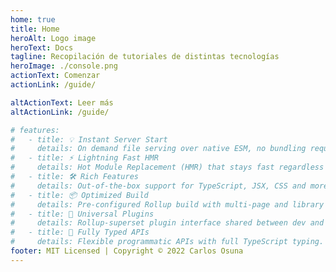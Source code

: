 ```yaml
---
home: true
title: Home
heroAlt: Logo image
heroText: Docs
tagline: Recopilación de tutoriales de distintas tecnologías
heroImage: ./console.png
actionText: Comenzar
actionLink: /guide/

altActionText: Leer más
altActionLink: /guide/

# features:
#   - title: 💡 Instant Server Start
#     details: On demand file serving over native ESM, no bundling required!
#   - title: ⚡️ Lightning Fast HMR
#     details: Hot Module Replacement (HMR) that stays fast regardless of app size.
#   - title: 🛠️ Rich Features
#     details: Out-of-the-box support for TypeScript, JSX, CSS and more.
#   - title: 📦 Optimized Build
#     details: Pre-configured Rollup build with multi-page and library mode support.
#   - title: 🔩 Universal Plugins
#     details: Rollup-superset plugin interface shared between dev and build.
#   - title: 🔑 Fully Typed APIs
#     details: Flexible programmatic APIs with full TypeScript typing.
footer: MIT Licensed | Copyright © 2022 Carlos Osuna
---
```

